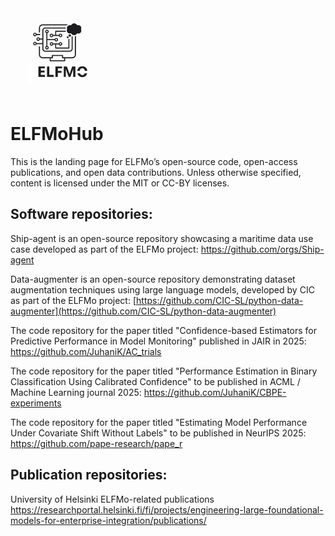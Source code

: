 <img src="https://github.com/ELFMo/ELFMo/blob/main/logo.png" alt="Logo" width="150"/>

# ELFMoHub

This is the landing page for ELFMo’s open-source code, open-access publications, and open data contributions. Unless otherwise specified, content is licensed under the MIT or CC-BY licenses.

## Software repositories:

Ship-agent is an open-source repository showcasing a maritime data use case developed as part of the ELFMo project: https://github.com/orgs/Ship-agent

Data-augmenter is an open-source repository demonstrating dataset augmentation techniques using large language models, developed by CIC as part of the ELFMo project: [https://github.com/CIC-SL/python-data-augmenter](https://github.com/CIC-SL/python-data-augmenter)

The code repository for the paper titled "Confidence-based Estimators for Predictive Performance in Model Monitoring" published in JAIR in 2025: https://github.com/JuhaniK/AC_trials

The code repository for the paper titled "Performance Estimation in Binary Classification Using Calibrated Confidence" to be published in ACML / Machine Learning journal 2025: https://github.com/JuhaniK/CBPE-experiments

The code repository for the paper titled "Estimating Model Performance Under Covariate Shift Without Labels" to be published in NeurIPS 2025: https://github.com/pape-research/pape_r


## Publication repositories:

University of Helsinki ELFMo-related publications https://researchportal.helsinki.fi/fi/projects/engineering-large-foundational-models-for-enterprise-integration/publications/

